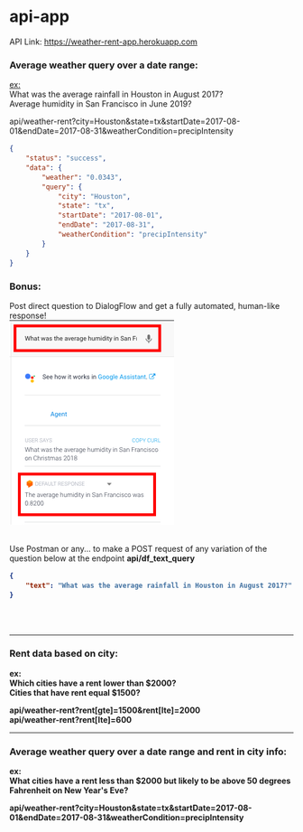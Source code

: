 # api-app

API Link: https://weather-rent-app.herokuapp.com

<h3>Average weather query over a date range:</h3>

<u>ex:</u><br>
What was the average rainfall in Houston in August 2017? <br>
Average humidity in San Francisco in June 2019? <br>

api/weather-rent?city=Houston&state=tx&startDate=2017-08-01&endDate=2017-08-31&weatherCondition=precipIntensity

```json
{
    "status": "success",
    "data": {
        "weather": "0.0343",
        "query": {
            "city": "Houston",
            "state": "tx",
            "startDate": "2017-08-01",
            "endDate": "2017-08-31",
            "weatherCondition": "precipIntensity"
        }
    }
}
```

<h3>Bonus:</h3>

Post direct question to DialogFlow and get a fully automated, human-like response!<br>
![](df.png) <br><br>

Use Postman or any... to make a POST request of any variation of the question below at the endpoint
<b>api/df_text_query<b>
    
```json
{
    "text": "What was the average rainfall in Houston in August 2017?"
}
```


<br> <br>
<hr>
<h3>Rent data based on city:</h3>

ex:<br>
Which cities have a rent lower than \$2000? <br>
Cities that have rent equal $1500? <br>

api/weather-rent?rent[gte]=1500&rent[lte]=2000 <br>
api/weather-rent?rent[lte]=600 <br>

<hr>
<h3>Average weather query over a date range and rent in city info:</h3>

ex:<br>
What cities have a rent less than $2000 but likely to be above 50 degrees Fahrenheit on New Year's Eve?<br>

api/weather-rent?city=Houston&state=tx&startDate=2017-08-01&endDate=2017-08-31&weatherCondition=precipIntensity
